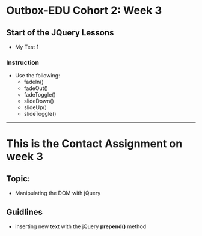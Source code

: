 # Outbox-EDU Cohort 2: Week 3

## Start of the JQuery Lessons

  - My Test 1

### Instruction

  - Use the following:
    - fadeIn()
    -  fadeOut()
    -  fadeToggle()
    -  slideDown()
    -  slideUp()
    -  slideToggle()

----------------------------------------------------------

# This is the Contact Assignment on week 3

## Topic: 

  - Manipulating the DOM with jQuery

## Guidlines
  - inserting new text with the jQuery **prepend()** method